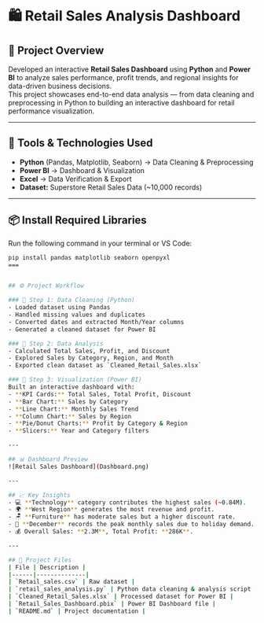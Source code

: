 # 🛍️ Retail Sales Analysis Dashboard

## 📖 Project Overview
Developed an interactive **Retail Sales Dashboard** using **Python** and **Power BI** to analyze sales performance, profit trends, and regional insights for data-driven business decisions.  
This project showcases end-to-end data analysis — from data cleaning and preprocessing in Python to building an interactive dashboard for retail performance visualization.

---

## 🧰 Tools & Technologies Used
- **Python** (Pandas, Matplotlib, Seaborn) → Data Cleaning & Preprocessing  
- **Power BI** → Dashboard & Visualization  
- **Excel** → Data Verification & Export  
- **Dataset:** Superstore Retail Sales Data (~10,000 records)

---
## 📦 Install Required Libraries
Run the following command in your terminal or VS Code:
```bash
pip install pandas matplotlib seaborn openpyxl
===


## ⚙️ Project Workflow

### 🔹 Step 1: Data Cleaning (Python)
- Loaded dataset using Pandas  
- Handled missing values and duplicates  
- Converted dates and extracted Month/Year columns  
- Generated a cleaned dataset for Power BI

### 🔹 Step 2: Data Analysis
- Calculated Total Sales, Profit, and Discount  
- Explored Sales by Category, Region, and Month  
- Exported clean dataset as `Cleaned_Retail_Sales.xlsx`

### 🔹 Step 3: Visualization (Power BI)
Built an interactive dashboard with:
- **KPI Cards:** Total Sales, Total Profit, Discount  
- **Bar Chart:** Sales by Category  
- **Line Chart:** Monthly Sales Trend  
- **Column Chart:** Sales by Region  
- **Pie/Donut Charts:** Profit by Category & Region  
- **Slicers:** Year and Category filters

---

## 📊 Dashboard Preview
![Retail Sales Dashboard](Dashboard.png)

---

## 📈 Key Insights
- 💻 **Technology** category contributes the highest sales (~0.84M).  
- 🌍 **West Region** generates the most revenue and profit.  
- 🪑 **Furniture** has moderate sales but a higher discount rate.  
- 📅 **December** records the peak monthly sales due to holiday demand.  
- 💰 Overall Sales: **2.3M**, Total Profit: **286K**.

---

## 📂 Project Files
| File | Description |
|------|--------------|
| `Retail_sales.csv` | Raw dataset |
| `retail_sales_analysis.py` | Python data cleaning & analysis script |
| `Cleaned_Retail_Sales.xlsx` | Processed dataset for Power BI |
| `Retail_Sales_Dashboard.pbix` | Power BI Dashboard file |
| `README.md` | Project documentation |




